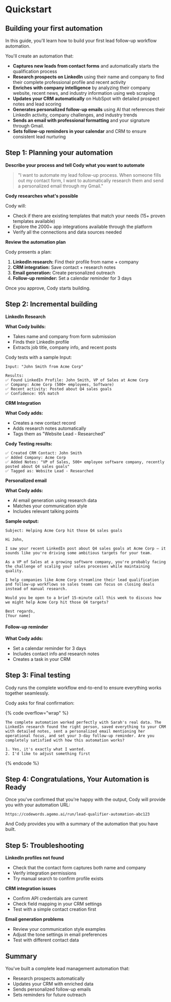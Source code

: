 # Quickstart

## Building your first automation

In this guide, you'll learn how to build your first lead follow-up workflow automation.

You'll create an automation that:

* **Captures new leads from contact forms** and automatically starts the qualification process
* **Research prospects on LinkedIn** using their name and company to find their complete professional profile and recent activity
* **Enriches with company intelligence** by analyzing their company website, recent news, and industry information using web scraping
* **Updates your CRM automatically** on HubSpot with detailed prospect notes and lead scoring
* **Generates personalized follow-up emails** using AI that references their LinkedIn activity, company challenges, and industry trends
* **Sends an email with professional formatting** and your signature through Gmail.
* **Sets follow-up reminders in your calendar** and CRM to ensure consistent lead nurturing

## Step 1: Planning your automation

**Describe your process and tell Cody what you want to automate**

> "I want to automate my lead follow-up process. When someone fills out my contact form, I want to automatically research them and send a personalized email through my Gmail."

**Cody researches what's possible**

Cody will:

* Check if there are existing templates that match your needs (15+ proven templates available)
* Explore the 2000+ app integrations available through the platform
* Verify all the connections and data sources needed

**Review the automation plan**

Cody presents a plan:

1. **LinkedIn research:** Find their profile from name + company
2. **CRM integration:** Save contact + research notes
3. **Email generation:** Create personalized outreach
4. **Follow-up reminder:** Set a calendar reminder for 3 days

Once you approve, Cody starts building.

## Step 2: Incremental building

**LinkedIn Research**

**What Cody builds:**

* Takes name and company from form submission
* Finds their LinkedIn profile
* Extracts job title, company info, and recent posts

Cody tests with a sample Input:

```
Input: "John Smith from Acme Corp"

Results:
✅ Found LinkedIn Profile: John Smith, VP of Sales at Acme Corp
✅ Company: Acme Corp (500+ employees, Software)  
✅ Recent activity: Posted about Q4 sales goals
✅ Confidence: 95% match
```

**CRM Integration**&#x20;

**What Cody adds:**

* Creates a new contact record
* Adds research notes automatically
* Tags them as "Website Lead - Researched"

**Cody** **Testing results:**

```
✅ Created CRM Contact: John Smith
✅ Added Company: Acme Corp
✅ Added Notes: "VP of Sales, 500+ employee software company, recently posted about Q4 sales goals"
✅ Tagged as: Website Lead - Researched
```

**Personalized email**

**What Cody adds:**

* AI email generation using research data
* Matches your communication style
* Includes relevant talking points

**Sample output:**

<pre data-overflow="wrap"><code>Subject: Helping Acme Corp hit those Q4 sales goals

Hi John,
<strong>
</strong>I saw your recent LinkedIn post about Q4 sales goals at Acme Corp — it sounds like you're driving some ambitious targets for your team.

As a VP of Sales at a growing software company, you're probably facing the challenge of scaling your sales processes while maintaining quality.

I help companies like Acme Corp streamline their lead qualification and follow-up workflows so sales teams can focus on closing deals instead of manual research.

Would you be open to a brief 15-minute call this week to discuss how we might help Acme Corp hit those Q4 targets?

Best regards,
[Your name]
</code></pre>

#### **Follow-up reminder**

**What Cody adds:**

* Set a calendar reminder for 3 days
* Includes contact info and research notes
* Creates a task in your CRM

## Step 3: Final testing

Cody runs the complete workflow end-to-end to ensure everything works together seamlessly.

Cody asks for final confirmation:

{% code overflow="wrap" %}
```
The complete automation worked perfectly with Sarah's real data. The LinkedIn research found the right person, saved everything to your CRM with detailed notes, sent a personalized email mentioning her operational focus, and set your 3-day follow-up reminder. Are you completely satisfied with how this automation works?

1. Yes, it's exactly what I wanted.                
2. I'd like to adjust something first
```
{% endcode %}

## Step 4: Congratulations, Your Automation is Ready

Once you've confirmed that you're happy with the output, Cody will provide you with your automation URL:

```
https://codewords.agemo.ai/run/lead-qualifier-automation-abc123
```

And Cody provides you with a summary of the automation that you have built.

## Step 5: Troubleshooting

**LinkedIn profiles not found**

* Check that the contact form captures both name and company
* Verify integration permissions
* Try manual search to confirm profile exists

**CRM integration issues**

* Confirm API credentials are current
* Check field mapping in your CRM settings
* Test with a simple contact creation first

**Email generation problems**

* Review your communication style examples
* Adjust the tone settings in email preferences
* Test with different contact data

## Summary

&#x20;You've built a complete lead management automation that:

* Research prospects automatically
* Updates your CRM with enriched data
* Sends personalized follow-up emails
* Sets reminders for future outreach

